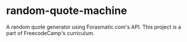 # random-quote-machine
A random quote generator using Forasmatic.com's API.  This project is a part of FreecodeCamp's curriculum.
